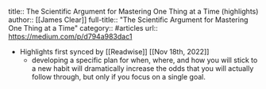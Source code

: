 title:: The Scientific Argument for Mastering One Thing at a Time (highlights)
author:: [[James Clear]]
full-title:: "The Scientific Argument for Mastering One Thing at a Time"
category:: #articles
url:: https://medium.com/p/d794a983dac1

- Highlights first synced by [[Readwise]] [[Nov 18th, 2022]]
	- developing a specific plan for when, where, and how you will stick to a new habit will dramatically increase the odds that you will actually follow through, but only if you focus on a single goal.